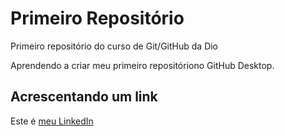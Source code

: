# Primeiro Repositório
 Primeiro repositório do curso de Git/GitHub da Dio

 Aprendendo a criar meu primeiro repositóriono GitHub Desktop.


## Acrescentando um link
Este é [meu LinkedIn](https://www.linkedin.com/in/luana-pereira07/)
